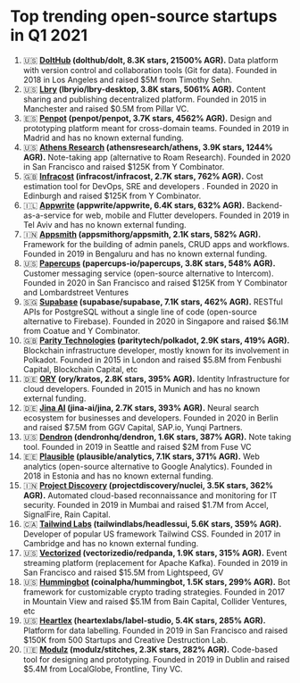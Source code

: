 # Top trending open-source startups in Q1 2021

1. 🇺🇸 **[DoltHub](https://www.dolthub.com/) (dolthub/dolt, 8.3K stars, 21500% AGR).** Data platform with version control and collaboration tools (Git for data). Founded in 2018 in Los Angeles and raised $5M from Timothy Sehn.
2. 🇺🇸 **[Lbry](https://lbry.com/) (lbryio/lbry-desktop, 3.8K stars, 5061% AGR).** Content sharing and publishing decentralized platform. Founded in 2015 in Manchester and raised $0.5M from Pillar VC.
3. 🇪🇸 **[Penpot](https://penpot.app/) (penpot/penpot, 3.7K stars, 4562% AGR).** Design and prototyping platform meant for cross-domain teams. Founded in 2019 in Madrid and has no known external funding.
4. 🇺🇸 **[Athens Research](https://www.ycombinator.com/companies/athens-research) (athensresearch/athens, 3.9K stars, 1244% AGR).** Note-taking app (alternative to Roam Research). Founded in 2020 in San Francisco and raised $125K from Y Combinator.
5. 🇬🇧 **[Infracost](https://www.infracost.io/) (infracost/infracost, 2.7K stars, 762% AGR).** Cost estimation tool for DevOps, SRE and developers . Founded in 2020 in Edinburgh and raised $125K from Y Combinator.
6. 🇮🇱 **[Appwrite](https://appwrite.io/) (appwrite/appwrite, 6.4K stars, 632% AGR).** Backend-as-a-service for web, mobile and Flutter developers. Founded in 2019 in Tel Aviv and has no known external funding.
7. 🇮🇳 **[Appsmith](https://www.appsmith.com/) (appsmithorg/appsmith, 2.1K stars, 582% AGR).** Framework for the building of admin panels, CRUD apps and workflows. Founded in 2019 in Bengaluru and has no known external funding.
8. 🇺🇸 **[Papercups](https://papercups.io/) (papercups-io/papercups, 3.8K stars, 548% AGR).** Customer messaging service (open-source alternative to Intercom). Founded in 2020 in San Francisco and raised $125K from Y Combinator and Lombardstreet Ventures
9. 🇸🇬 **[Supabase](https://supabase.io) (supabase/supabase, 7.1K stars, 462% AGR).** RESTful APIs for PostgreSQL without a single line of code (open-source alternative to Firebase). Founded in 2020 in Singapore and raised $6.1M from Coatue and Y Combinator.
10. 🇬🇧 **[Parity Technologies](https://www.parity.io/) (paritytech/polkadot, 2.9K stars, 419% AGR).** Blockchain infrastructure developer, mostly known for its involvement in Polkadot. Founded in 2015 in London and raised $5.8M from Fenbushi Capital, Blockchain Capital, etc
11. 🇩🇪 **[ORY](https://www.ory.sh/) (ory/kratos, 2.8K stars, 395% AGR).** Identity Infrastructure for cloud developers. Founded in 2015 in Munich and has no known external funding.
12. 🇩🇪 **[Jina AI](https://jina.ai/) (jina-ai/jina, 2.7K stars, 393% AGR).** Neural search ecosystem for businesses and developers. Founded in 2020 in Berlin and raised $7.5M from GGV Capital, SAP.io, Yunqi Partners.
13. 🇺🇸 **[Dendron](https://www.dendron.so/) (dendronhq/dendron, 1.6K stars, 387% AGR).** Note taking tool. Founded in 2019 in Seattle and raised $2M from Fuse VC
14. 🇪🇪 **[Plausible](https://plausible.io) (plausible/analytics, 7.1K stars, 371% AGR).** Web analytics (open-source alternative to Google Analytics). Founded in 2018 in Estonia and has no known external funding.
15. 🇮🇳 **[Project Discovery](https://projectdiscovery.io/) (projectdiscovery/nuclei, 3.5K stars, 362% AGR).** Automated cloud-based reconnaissance and monitoring for IT security. Founded in 2019 in Mumbai and raised $1.7M from Accel, SignalFire, Rain Capital.
16. 🇨🇦 **[Tailwind Labs](https://tailwindcss.com/) (tailwindlabs/headlessui, 5.6K stars, 359% AGR).** Developer of popular US framework Tailwind CSS. Founded in 2017 in Cambridge and has no known external funding.
17. 🇺🇸 **[Vectorized](https://vectorized.io/) (vectorizedio/redpanda, 1.9K stars, 315% AGR).** Event streaming platform (replacement for Apache Kafka). Founded in 2019 in San Francisco and raised $15.5M from Lightspeed, GV
18. 🇺🇸 **[Hummingbot](https://hummingbot.io/) (coinalpha/hummingbot, 1.5K stars, 299% AGR).** Bot framework for customizable crypto trading strategies. Founded in 2017 in Mountain View and raised $5.1M from Bain Capital, Collider Ventures, etc
19. 🇺🇸 **[Heartlex](https://heartex.com/) (heartexlabs/label-studio, 5.4K stars, 285% AGR).** Platform for data labelling. Founded in 2019 in San Francisco and raised $150K from 500 Startups and Creative Destruction Lab.
20. 🇮🇪 **[Modulz](https://www.modulz.app/) (modulz/stitches, 2.3K stars, 282% AGR).** Code-based tool for designing and prototyping. Founded in 2019 in Dublin and raised $5.4M from LocalGlobe, Frontline, Tiny VC.
